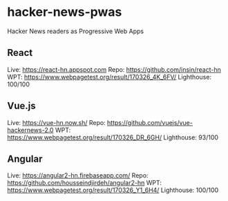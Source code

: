 # hacker-news-pwas
Hacker News readers as Progressive Web Apps

## React

Live: https://react-hn.appspot.com
Repo: https://github.com/insin/react-hn
WPT: https://www.webpagetest.org/result/170326_4K_6FV/
Lighthouse: 100/100

## Vue.js

Live: https://vue-hn.now.sh/
Repo: https://github.com/vuejs/vue-hackernews-2.0
WPT: https://www.webpagetest.org/result/170326_DR_6GH/
Lighthouse: 93/100

## Angular

Live: https://angular2-hn.firebaseapp.com/
Repo: https://github.com/housseindjirdeh/angular2-hn
WPT: https://www.webpagetest.org/result/170326_Y1_6H4/
Lighthouse: 100/100
